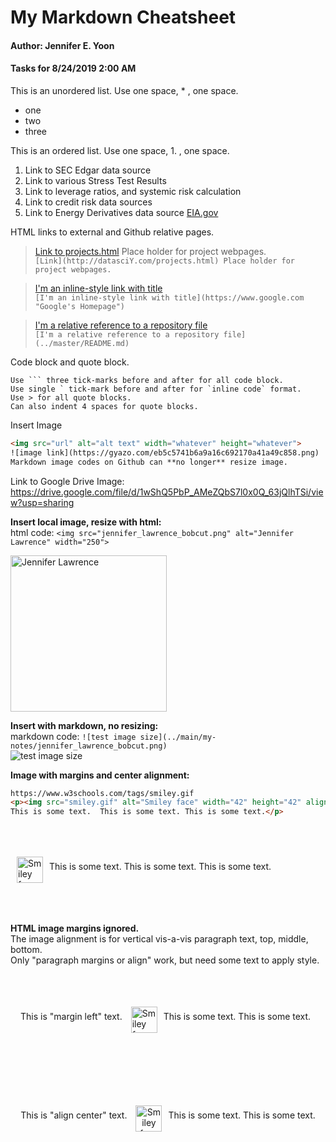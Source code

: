 #  My Markdown Cheatsheet  

#### Author: Jennifer E. Yoon  

#### Tasks for 8/24/2019 2:00 AM    

This is an unordered list. Use one space, * , one space.
 * one
 * two
 * three

This is an ordered list.  Use one space, 1. , one space.
 1. Link to SEC Edgar data source
 1. Link to various Stress Test Results  
 1. Link to leverage ratios, and systemic risk calculation 
 1. Link to credit risk data sources 
 1. Link to Energy Derivatives data source [EIA.gov](https://www.eia.gov/)  

HTML links to external and Github relative pages. 
> [Link to projects.html](http://datasciY.com/projects.html) Place holder for project webpages.  
  ```[Link](http://datasciY.com/projects.html) Place holder for project webpages.```
  
> [I'm an inline-style link with title](https://www.google.com "Google's Homepage")  
  ```[I'm an inline-style link with title](https://www.google.com "Google's Homepage")```
  
> [I'm a relative reference to a repository file](../master/README.md)  
  ```[I'm a relative reference to a repository file](../master/README.md)```

Code block and quote block.  

    Use ``` three tick-marks before and after for all code block.  
    Use single ` tick-mark before and after for `inline code` format.
    Use > for all quote blocks.
    Can also indent 4 spaces for quote blocks.

Insert Image  
 
 ```html
 <img src="url" alt="alt text" width="whatever" height="whatever">
 ![image link](https://gyazo.com/eb5c5741b6a9a16c692170a41a49c858.png)
 Markdown image codes on Github can **no longer** resize image.
 ```
 
Link to Google Drive 
Image: https://drive.google.com/file/d/1wShQ5PbP_AMeZQbS7l0x0Q_63jQlhTSi/view?usp=sharing  
 
**Insert local image, resize with html:**  
html code: `<img src="jennifer_lawrence_bobcut.png" alt="Jennifer Lawrence" width="250">`  

<img src="../main/my-notes/jennifer_lawrence_bobcut.png" alt="Jennifer Lawrence" width="250">


**Insert with markdown, no resizing:**  
markdown code: `![test image size](../main/my-notes/jennifer_lawrence_bobcut.png)`  
![test image size](./main/my-notes/jennifer_lawrence_bobcut.png)
 
 **Image with margins and center alignment:**  

```html
https://www.w3schools.com/tags/smiley.gif
<p><img src="smiley.gif" alt="Smiley face" width="42" height="42" align="middle" style="margin:50px 10px">
This is some text.  This is some text. This is some text.</p>
```

<p><img src="https://www.w3schools.com/tags/smiley.gif" alt="Smiley face" width="42" height="42" align="middle" style="margin:50px 10px" />This is some text. This is some text. This is some text.</p>

**HTML image margins ignored.**   
The image alignment is for vertical vis-a-vis paragraph text, top, middle, bottom.    
Only "paragraph margins or align" work, but need some text to apply style.  

<p style="margin: 16px">This is "margin left" text. <img src="https://www.w3schools.com/tags/smiley.gif" alt="Smiley face" width="42" height="42" align="middle" style="margin:50px 10px" />This is some text. This is some text.</p>

<p align="center">This is "align center" text. <img src="https://www.w3schools.com/tags/smiley.gif" alt="Smiley face" width="42" height="42" align="middle" style="margin:50px 10px" />This is some text. This is some text.</p>
